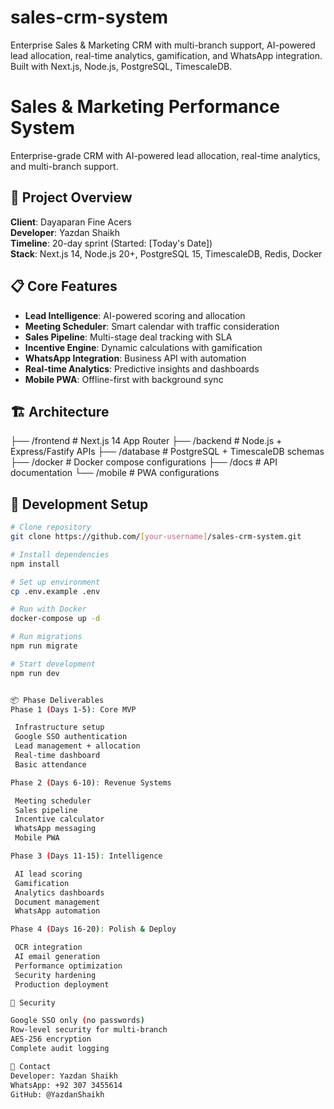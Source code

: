 # sales-crm-system
Enterprise Sales &amp; Marketing CRM with multi-branch support, AI-powered lead allocation, real-time analytics, gamification, and WhatsApp integration. Built with Next.js, Node.js, PostgreSQL, TimescaleDB.
# Sales & Marketing Performance System

Enterprise-grade CRM with AI-powered lead allocation, real-time analytics, and multi-branch support.

## 🚀 Project Overview

**Client**: Dayaparan Fine Acers  
**Developer**: Yazdan Shaikh  
**Timeline**: 20-day sprint (Started: [Today's Date])  
**Stack**: Next.js 14, Node.js 20+, PostgreSQL 15, TimescaleDB, Redis, Docker

## 📋 Core Features

- **Lead Intelligence**: AI-powered scoring and allocation
- **Meeting Scheduler**: Smart calendar with traffic consideration  
- **Sales Pipeline**: Multi-stage deal tracking with SLA
- **Incentive Engine**: Dynamic calculations with gamification
- **WhatsApp Integration**: Business API with automation
- **Real-time Analytics**: Predictive insights and dashboards
- **Mobile PWA**: Offline-first with background sync

## 🏗️ Architecture
├── /frontend          # Next.js 14 App Router
├── /backend          # Node.js + Express/Fastify APIs
├── /database         # PostgreSQL + TimescaleDB schemas
├── /docker          # Docker compose configurations
├── /docs            # API documentation
└── /mobile          # PWA configurations

## 🔧 Development Setup

```bash
# Clone repository
git clone https://github.com/[your-username]/sales-crm-system.git

# Install dependencies
npm install

# Set up environment
cp .env.example .env

# Run with Docker
docker-compose up -d

# Run migrations
npm run migrate

# Start development
npm run dev


📦 Phase Deliverables
Phase 1 (Days 1-5): Core MVP

 Infrastructure setup
 Google SSO authentication
 Lead management + allocation
 Real-time dashboard
 Basic attendance

Phase 2 (Days 6-10): Revenue Systems

 Meeting scheduler
 Sales pipeline
 Incentive calculator
 WhatsApp messaging
 Mobile PWA

Phase 3 (Days 11-15): Intelligence

 AI lead scoring
 Gamification
 Analytics dashboards
 Document management
 WhatsApp automation

Phase 4 (Days 16-20): Polish & Deploy

 OCR integration
 AI email generation
 Performance optimization
 Security hardening
 Production deployment

🔐 Security

Google SSO only (no passwords)
Row-level security for multi-branch
AES-256 encryption
Complete audit logging

📱 Contact
Developer: Yazdan Shaikh
WhatsApp: +92 307 3455614
GitHub: @YazdanShaikh



